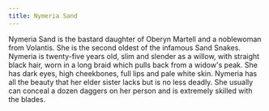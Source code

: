 ```yaml
---
title: Nymeria Sand
---
```


Nymeria Sand is the bastard daughter of Oberyn Martell and a noblewoman from Volantis. She is the second oldest of the infamous Sand Snakes. Nymeria is twenty-five years old, slim and slender as a willow, with straight black hair, worn in a long braid which pulls back from a widow's peak. She has dark eyes, high cheekbones, full lips and pale white skin. Nymeria has all the beauty that her elder sister lacks but is no less deadly. She usually can conceal a dozen daggers on her person and is extremely skilled with the blades. 


